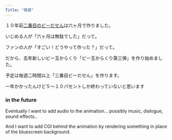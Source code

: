 ```yaml
---
Title: "概要"
---
```


１０年前[二番目のビーだせん](https://mt2.robnugen.com/)は六ヶ月で作りました。

いじめる人が「六ヶ月は無駄でした」だって。

ファンの人が「すごい！どうやって作った？」だって。

だから、去年新しいビー玉からくり「ビー玉からくり第三弾」を作り始めました。

予定は毎週二時間以上「三番目ビーだせん」を作ります。

一年かかったんけど５〜１０パセントしか終わっていないと思います

### in the future

Eventually I want to add audio to the animation...  possibly music, dialogue, sound effects..

And I want to add CGI behind the animation by rendering something in place of the bluescreen background.